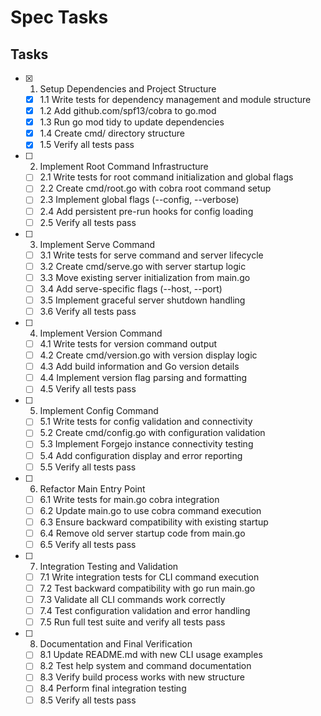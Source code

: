 # Spec Tasks

## Tasks

- [x] 1. Setup Dependencies and Project Structure
  - [x] 1.1 Write tests for dependency management and module structure
  - [x] 1.2 Add github.com/spf13/cobra to go.mod
  - [x] 1.3 Run go mod tidy to update dependencies
  - [x] 1.4 Create cmd/ directory structure
  - [x] 1.5 Verify all tests pass

- [ ] 2. Implement Root Command Infrastructure
  - [ ] 2.1 Write tests for root command initialization and global flags
  - [ ] 2.2 Create cmd/root.go with cobra root command setup
  - [ ] 2.3 Implement global flags (--config, --verbose)
  - [ ] 2.4 Add persistent pre-run hooks for config loading
  - [ ] 2.5 Verify all tests pass

- [ ] 3. Implement Serve Command
  - [ ] 3.1 Write tests for serve command and server lifecycle
  - [ ] 3.2 Create cmd/serve.go with server startup logic
  - [ ] 3.3 Move existing server initialization from main.go
  - [ ] 3.4 Add serve-specific flags (--host, --port)
  - [ ] 3.5 Implement graceful server shutdown handling
  - [ ] 3.6 Verify all tests pass

- [ ] 4. Implement Version Command
  - [ ] 4.1 Write tests for version command output
  - [ ] 4.2 Create cmd/version.go with version display logic
  - [ ] 4.3 Add build information and Go version details
  - [ ] 4.4 Implement version flag parsing and formatting
  - [ ] 4.5 Verify all tests pass

- [ ] 5. Implement Config Command
  - [ ] 5.1 Write tests for config validation and connectivity
  - [ ] 5.2 Create cmd/config.go with configuration validation
  - [ ] 5.3 Implement Forgejo instance connectivity testing
  - [ ] 5.4 Add configuration display and error reporting
  - [ ] 5.5 Verify all tests pass

- [ ] 6. Refactor Main Entry Point
  - [ ] 6.1 Write tests for main.go cobra integration
  - [ ] 6.2 Update main.go to use cobra command execution
  - [ ] 6.3 Ensure backward compatibility with existing startup
  - [ ] 6.4 Remove old server startup code from main.go
  - [ ] 6.5 Verify all tests pass

- [ ] 7. Integration Testing and Validation
  - [ ] 7.1 Write integration tests for CLI command execution
  - [ ] 7.2 Test backward compatibility with go run main.go
  - [ ] 7.3 Validate all CLI commands work correctly
  - [ ] 7.4 Test configuration validation and error handling
  - [ ] 7.5 Run full test suite and verify all tests pass

- [ ] 8. Documentation and Final Verification
  - [ ] 8.1 Update README.md with new CLI usage examples
  - [ ] 8.2 Test help system and command documentation
  - [ ] 8.3 Verify build process works with new structure
  - [ ] 8.4 Perform final integration testing
  - [ ] 8.5 Verify all tests pass